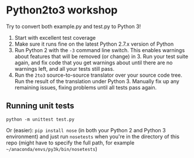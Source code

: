 Python2to3 workshop
==================

Try to convert both example.py and test.py to Python 3!

1. Start with excellent test coverage
2. Make sure it runs fine on the latest Python 2.7.x version of Python
3. Run Python 2 with the `-3` command line switch. This enables warnings about features that will be removed (or change) in 3. Run your test suite again, and fix code that you get warnings about until there are no warnings left, and all your tests still pass. 
4. Run the `2to3` source-to-source translator over your source code tree. Run the result of the translation under Python 3. Manually fix up any remaining issues, fixing problems until all tests pass again.

## Running unit tests
`python -m unittest test.py`

Or (easier): `pip install nose` (in both your Python 2 and Python 3 environment) and just run `nosetests` when you're in the directory of this repo (might have to specify the full path, for example `~/anaconda/envs/py3k/bin/nosetests`)

